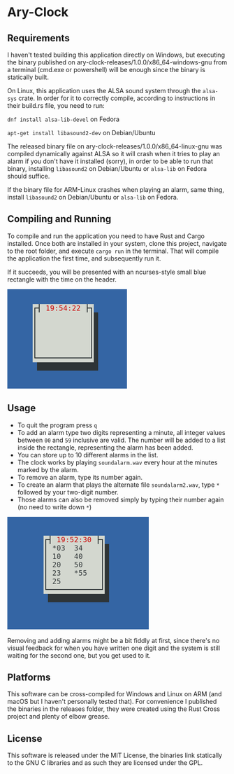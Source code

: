 # Ary-Clock

Requirements
------------

I haven't tested building this application directly on Windows, but executing the binary published on ary-clock-releases/1.0.0/x86_64-windows-gnu from a terminal (cmd.exe or powershell) will be enough since the binary is statically built.

On Linux, this application uses the ALSA sound system through the `alsa-sys` crate. In order for it to correctly compile, according to instructions in their build.rs file, you need to run:

`dnf install alsa-lib-devel` on Fedora

`apt-get install libasound2-dev` on Debian/Ubuntu

The released binary file on ary-clock-releases/1.0.0/x86_64-linux-gnu was compiled dynamically against ALSA so it will crash when it tries to play an alarm if you don't have it installed (sorry), in order to be able to run that binary, installing `libasound2` on Debian/Ubuntu or `alsa-lib` on Fedora should suffice.

If the binary file for ARM-Linux crashes when playing an alarm, same thing, install `libasound2` on Debian/Ubuntu or `alsa-lib` on Fedora.

Compiling and Running
---------------------

To compile and run the application you need to have Rust and Cargo installed. Once both are installed in your system, clone this project, navigate to the root folder, and execute `cargo run` in the terminal. That will compile the application the first time, and subsequently run it.

If it succeeds, you will be presented with an ncurses-style small blue rectangle with the time on the header.

<img src="images/ary-clock-empty-screenshot.png" />

Usage
-----

* To quit the program press `q`
* To add an alarm type two digits representing a minute, all integer values between `00` and `59` inclusive are valid. The number will be added to a list inside the rectangle, representing the alarm has been added.
* You can store up to 10 different alarms in the list.
* The clock works by playing `soundalarm.wav` every hour at the minutes marked by the alarm.
* To remove an alarm, type its number again.
* To create an alarm that plays the alternate file `soundalarm2.wav`, type `*` followed by your two-digit number.
* Those alarms can also be removed simply by typing their number again (no need to write down `*`)

<img src="images/ary-clock-with-alarms-screenshot.png" />

Removing and adding alarms might be a bit fiddly at first, since there's no visual feedback for when you have written one digit and the system is still waiting for the second one, but you get used to it.

Platforms
---------

This software can be cross-compiled for Windows and Linux on ARM (and macOS but I haven't personally tested that). For convenience I published the binaries in the releases folder, they were created using the Rust Cross project and plenty of elbow grease.

License
-------

This software is released under the MIT License, the binaries link statically to the GNU C libraries and as such they are licensed under the GPL.
